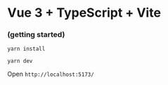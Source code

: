 # Vue 3 + TypeScript + Vite 

### (getting started)

```yarn install```

```yarn dev```

Open ```http://localhost:5173/```
